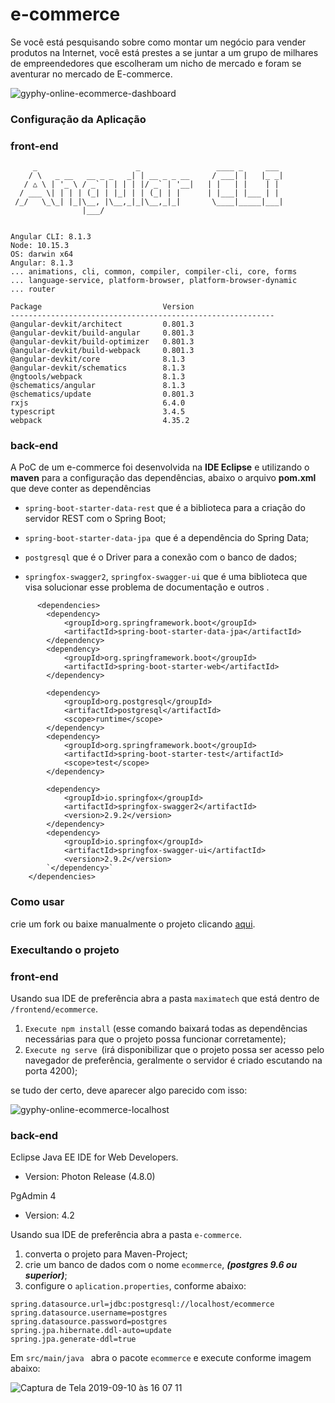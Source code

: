 # e-commerce
Se você está pesquisando sobre como montar um negócio para vender produtos na Internet, você está prestes a se juntar a um grupo de milhares de empreendedores que escolheram um nicho de mercado e foram se aventurar no mercado de E-commerce.

![gyphy-online-ecommerce-dashboard](https://user-images.githubusercontent.com/22817118/64640325-1af66080-d3e0-11e9-88c7-e7bf15239ba5.gif)

### Configuração da Aplicação

### front-end

```
     _                      _                 ____ _     ___
    / \   _ __   __ _ _   _| | __ _ _ __     / ___| |   |_ _|
   / △ \ | '_ \ / _` | | | | |/ _` | '__|   | |   | |    | |
  / ___ \| | | | (_| | |_| | | (_| | |      | |___| |___ | |
 /_/   \_\_| |_|\__, |\__,_|_|\__,_|_|       \____|_____|___|
                |___/
    

Angular CLI: 8.1.3
Node: 10.15.3
OS: darwin x64
Angular: 8.1.3
... animations, cli, common, compiler, compiler-cli, core, forms
... language-service, platform-browser, platform-browser-dynamic
... router

Package                           Version
-----------------------------------------------------------
@angular-devkit/architect         0.801.3
@angular-devkit/build-angular     0.801.3
@angular-devkit/build-optimizer   0.801.3
@angular-devkit/build-webpack     0.801.3
@angular-devkit/core              8.1.3
@angular-devkit/schematics        8.1.3
@ngtools/webpack                  8.1.3
@schematics/angular               8.1.3
@schematics/update                0.801.3
rxjs                              6.4.0
typescript                        3.4.5
webpack                           4.35.2
```
### back-end

A PoC de um e-commerce foi desenvolvida na **IDE Eclipse** e utilizando o **maven** para a configuração das dependências, abaixo o arquivo **pom.xml** que deve conter as dependências 

- `spring-boot-starter-data-rest` que é a biblioteca para a criação do servidor REST com o Spring Boot;

- `spring-boot-starter-data-jpa `que é a dependência do Spring Data;

-  `postgresql` que é o Driver para a conexão com o banco de dados;

- `springfox-swagger2`, `springfox-swagger-ui` que é uma biblioteca que visa solucionar esse problema de documentação e outros .

```
      <dependencies>
		<dependency>
			<groupId>org.springframework.boot</groupId>
			<artifactId>spring-boot-starter-data-jpa</artifactId>
		</dependency>
		<dependency>
			<groupId>org.springframework.boot</groupId>
			<artifactId>spring-boot-starter-web</artifactId>
		</dependency>

		<dependency>
			<groupId>org.postgresql</groupId>
			<artifactId>postgresql</artifactId>
			<scope>runtime</scope>
		</dependency>
		<dependency>
			<groupId>org.springframework.boot</groupId>
			<artifactId>spring-boot-starter-test</artifactId>
			<scope>test</scope>
		</dependency>

		<dependency>
			<groupId>io.springfox</groupId>
			<artifactId>springfox-swagger2</artifactId>
			<version>2.9.2</version>
		</dependency>
		<dependency>
			<groupId>io.springfox</groupId>
			<artifactId>springfox-swagger-ui</artifactId>
			<version>2.9.2</version>
		`</dependency>`
	</dependencies>
```

### Como usar

crie um fork ou baixe manualmente o projeto clicando [aqui](https://github.com/pedroalvesr/e-commerce.git).

### Execultando o projeto

### front-end

Usando sua IDE de preferência abra a pasta `maximatech` que está dentro de `/frontend/ecommerce`.

1. `Execute npm install` (esse comando baixará todas as dependências necessárias para que o projeto possa funcionar corretamente);
2. `Execute ng serve `(irá disponibilizar que o projeto possa ser acesso pelo navegador de preferência, geralmente o servidor é criado escutando na porta 4200);

se tudo der certo, deve aparecer algo parecido com isso:

![gyphy-online-ecommerce-localhost](https://user-images.githubusercontent.com/22817118/64641616-e89a3280-d3e2-11e9-9631-89e29b8a9c5a.gif)


### back-end

 Eclipse Java EE IDE for Web Developers.

-  Version: Photon Release (4.8.0)

PgAdmin 4

- Version: 4.2

Usando sua IDE de preferência abra a pasta `e-commerce`.

1. converta o projeto para Maven-Project;
2. crie um banco de dados com o nome `ecommerce`, **_(postgres 9.6 ou superior)_**;
3. configure o `aplication.properties`, conforme abaixo:

```
spring.datasource.url=jdbc:postgresql://localhost/ecommerce
spring.datasource.username=postgres
spring.datasource.password=postgres
spring.jpa.hibernate.ddl-auto=update
spring.jpa.generate-ddl=true
```
Em `src/main/java ` abra o pacote `ecommerce` e execute conforme imagem abaixo:
 
![Captura de Tela 2019-09-10 às 16 07 11](https://user-images.githubusercontent.com/22817118/64642609-21d3a200-d3e5-11e9-9b08-b1b755808ea8.png)
